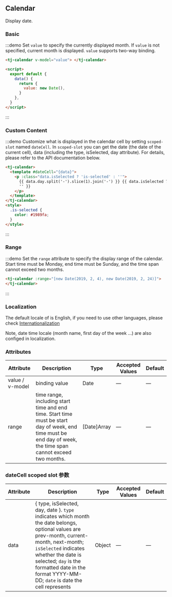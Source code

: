 ## Calendar

Display date.

### Basic

:::demo Set `value` to specify the currently displayed month. If `value` is not specified, current month is displayed. `value` supports two-way binding.

```html
<tj-calendar v-model="value"> </tj-calendar>

<script>
  export default {
    data() {
      return {
        value: new Date(),
      }
    },
  }
</script>
```

:::

### Custom Content

:::demo Customize what is displayed in the calendar cell by setting `scoped-slot` named `dateCell`. In `scoped-slot` you can get the date (the date of the current cell), data (including the type, isSelected, day attribute). For details, please refer to the API documentation below.

```html
<tj-calendar>
  <template #dateCell="{data}">
    <p :class="data.isSelected ? 'is-selected' : ''">
      {{ data.day.split('-').slice(1).join('-') }} {{ data.isSelected ? '✔️' :
      '' }}
    </p>
  </template>
</tj-calendar>
<style>
  .is-selected {
    color: #1989fa;
  }
</style>
```

:::

### Range

:::demo Set the `range` attribute to specify the display range of the calendar. Start time must be Monday, end time must be Sunday, and the time span cannot exceed two months.

```html
<tj-calendar :range="[new Date(2019, 2, 4), new Date(2019, 2, 24)]">
</tj-calendar>
```

:::

### Localization

The default locale of is English, if you need to use other languages, please check [Internationalization](#/en-US/component/i18n)

Note, date time locale (month name, first day of the week ...) are also configed in localization.

### Attributes

| Attribute       | Description                                                                                                                                                    | Type        | Accepted Values | Default |
| --------------- | -------------------------------------------------------------------------------------------------------------------------------------------------------------- | ----------- | --------------- | ------- |
| value / v-model | binding value                                                                                                                                                  | Date        | —               | —       |
| range           | time range, including start time and end time. Start time must be start day of week, end time must be end day of week, the time span cannot exceed two months. | [Date]Array | —               | —       |

### dateCell scoped slot 参数

| Attribute | Description                                                                                                                                                                                                                                                                              | Type   | Accepted Values | Default |
| --------- | ---------------------------------------------------------------------------------------------------------------------------------------------------------------------------------------------------------------------------------------------------------------------------------------- | ------ | --------------- | ------- |
| data      | { type, isSelected, day, date }. `type` indicates which month the date belongs, optional values are prev-month, current-month, next-month; `isSelected` indicates whether the date is selected; `day` is the formatted date in the format YYYY-MM-DD; `date` is date the cell represents | Object | —               | —       |
